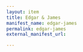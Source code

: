```yaml
---
layout: item
title: Edgar & James
manifest_name: edgar-james
permalink: edgar-james
external_manifest_url: 

---
```

<!-- Add an essay or interpretive material below this line,
using HTML or markdown.  Do not modify this file above this line -->
